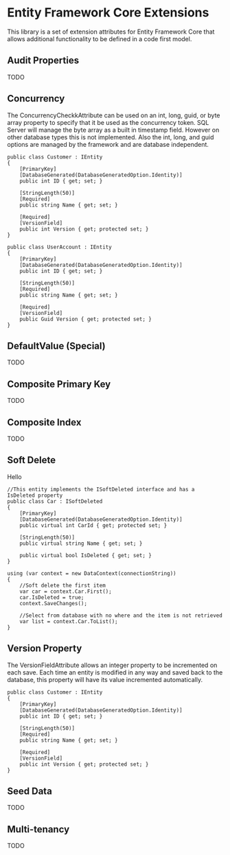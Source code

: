 # Entity Framework Core Extensions
This library is a set of extension attributes for Entity Framework Core that allows additional functionality to be defined in a code first model.

## Audit Properties
TODO

## Concurrency
The ConcurrencyCheckkAttribute can be used on an int, long, guid, or byte array property to specify that it be used as the concurrency token. SQL Server will manage the byte array as a built in timestamp field. However on other database types this is not implemented. Also the int, long, and guid options are managed by the framework and are database independent.

```
public class Customer : IEntity
{
    [PrimaryKey]
    [DatabaseGenerated(DatabaseGeneratedOption.Identity)]
    public int ID { get; set; }

    [StringLength(50)]
    [Required]
    public string Name { get; set; }

    [Required]
    [VersionField]
    public int Version { get; protected set; }
}

public class UserAccount : IEntity
{
    [PrimaryKey]
    [DatabaseGenerated(DatabaseGeneratedOption.Identity)]
    public int ID { get; set; }

    [StringLength(50)]
    [Required]
    public string Name { get; set; }

    [Required]
    [VersionField]
    public Guid Version { get; protected set; }
}

```

## DefaultValue (Special)
TODO

## Composite Primary Key
TODO

## Composite Index
TODO

## Soft Delete
Hello
```
//This entity implements the ISoftDeleted interface and has a IsDeleted property
public class Car : ISoftDeleted
{
    [PrimaryKey]
    [DatabaseGenerated(DatabaseGeneratedOption.Identity)]
    public virtual int CarId { get; protected set; }

    [StringLength(50)]
    public virtual string Name { get; set; }

    public virtual bool IsDeleted { get; set; }
}

using (var context = new DataContext(connectionString))
{
    //Soft delete the first item
    var car = context.Car.First();
    car.IsDeleted = true;
    context.SaveChanges();
    
    //Select from database with no where and the item is not retrieved
    var list = context.Car.ToList();
}

```

## Version Property
The VersionFieldAttribute allows an integer property to be incremented on each save. Each time an entity is modified in any way and saved back to the database, this property will have its value incremented automatically.

```
public class Customer : IEntity
{
    [PrimaryKey]
    [DatabaseGenerated(DatabaseGeneratedOption.Identity)]
    public int ID { get; set; }

    [StringLength(50)]
    [Required]
    public string Name { get; set; }

    [Required]
    [VersionField]
    public int Version { get; protected set; }
}
```

## Seed Data
TODO

## Multi-tenancy
TODO
